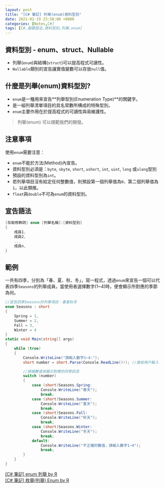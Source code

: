 ```yaml
---
layout: post
title: "[C# 筆記] 列舉(enum)資料型別"
date: 2021-02-19 23:58:00 +0800
categories: [Notes,C#]
tags: [C#,基礎語法,資料型別,列舉,enum]
---
```


## 資料型別 - enum、struct、Nullable
- 列舉(`enum`)與結構(`struct`)可以提高程式可讀性。
- `Nullable`類別的宣告讓實值變數可以存放`null`值。

## 什麼是列舉(enum)資料型別?

- `enum`是一種用來宣告**列舉型別(Enumeration Type)**的關鍵字。
- 是一組列舉清單項目的具名常數所構成的特殊型別。
- `enum`主要作用在於提高程式的可讀性與易維護性。

> 列舉(enum) 可以規範我們的開發。

## 注意事項

使用`enum`需要注意：
- `enum`不能於方法(Method)內宣告。
- 資料型別必須是：`byte`, `sbyte`, `short`, `ushort`, `int`, `uint`, `long` 或`ulong`型別
- 預設的資料型別為`int`。
- 若列舉項目沒有給定任何整數值，則預設第一個列舉值為`0`、第二個列舉值為`1`，以此類推。
- `float`與`double`不可為`enum`的資料型別。

## 宣告語法

```c#
[存取修飾詞] enum [列舉名稱]:[資料型別]
{
    成員1,
    成員2,
    ...
    成員n,
}
```

## 範例

一共有四季，分別為「春、夏、秋、冬」，寫一程式，透過`enum`來宣告一個可以代表四季`Seasons`的列舉成員，當使用者選擇數字(1~4)時，便會顯示所對應的季節為何。

```c#
//宣告四季Seasons的列舉項目：春夏秋冬
enum Seasons : short
{
    Spring = 1,
    Summer = 2,
    Fall = 3,
    Winter = 4
}
static void Main(string[] args)
{
    while (true)
    {
        Console.WriteLine("請輸入數字1~4:");
        short number = short.Parse(Console.ReadLine()!); //接收用戶輸入

        //根據數值來顯示對應的四季訊息
        switch (number)
        {
            case (short)Seasons.Spring:
                Console.WriteLine("春天");
                break;
            case (short)Seasons.Summer:
                Console.WriteLine("夏天");
                break;
            case (short)Seasons.Fall:
                Console.WriteLine("秋天");
                break;
            case (short)Seasons.Winter:
                Console.WriteLine("冬天");
                break;
            default:
                Console.WriteLine("不正確的數值，請輸入數字1~4");
                break;
        }
    }
}
```

[[C# 筆記] enum 列舉 by R](https://riivalin.github.io/posts/2011/01/enum/)      
[[C# 筆記] 枚舉(列舉) Enum by R](https://riivalin.github.io/posts/2010/02/048/)